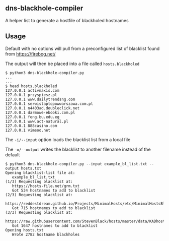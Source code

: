 ## dns-blackhole-compiler
A helper list to generate a hostfile of blackholed hostnames

## Usage

Default with no options will pull from a preconfigured list of blacklist found from https://firebog.net/

The output will then be placed into a file called `hosts.blackholed`
```
$ python3 dns-blackhole-compiler.py 
...
...
$ head hosts.blackholed
127.0.0.1 activmaxis.com
127.0.0.1 przyspiesz.pl
127.0.0.1 www.dailytrendsng.com
127.0.0.1 serwislaptopowwarszawa.com.pl
127.0.0.1 n4403ad.doubleclick.net
127.0.0.1 darmowe-ebooki.com.pl
127.0.0.1 feng.bu.edu.eg
127.0.0.1 www.act-natural.pl
127.0.0.1 888casino.com
127.0.0.1 vimeoo.net
```



The `-i/--input` option loads the blacklist list from a local file

 The `-o/--output` writes the blacklist to another filename instead of the default
```
$ python3 dns-blackhole-compiler.py --input example_bl_list.txt --output hosts.txt
Opening blacklist-list file at:
   example_bl_list.txt
(1/3) Requesting blacklist at:
   https://hosts-file.net/grm.txt
   Got 534 hostnames to add to blacklist
(2/3) Requesting blacklist at:
   https://reddestdream.github.io/Projects/MinimalHosts/etc/MinimalHostsBlocker/minimalhosts
   Got 715 hostnames to add to blacklist
(3/3) Requesting blacklist at:
   https://raw.githubusercontent.com/StevenBlack/hosts/master/data/KADhosts/hosts
   Got 1647 hostnames to add to blacklist
Opening hosts.txt
   Wrote 2782 hostname blackholes
```
